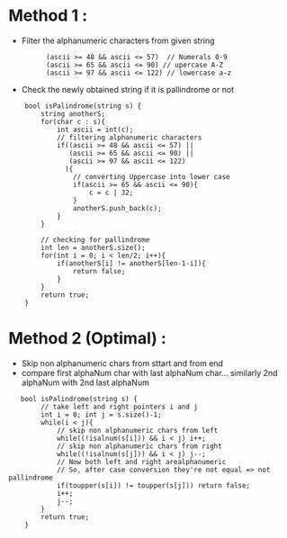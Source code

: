  # Method 1 : 
* Filter the alphanumeric characters from given string

			(ascii >= 48 && ascii <= 57)  // Numerals 0-9
			(ascii >= 65 && ascii <= 90) // upercase A-Z
			(ascii >= 97 && ascii <= 122) // lowercase a-z

* Check the newly obtained string if it is pallindrome or not

```
    bool isPalindrome(string s) {
        string anotherS;
        for(char c : s){
            int ascii = int(c);
            // filtering alphanumeric characters
            if((ascii >= 48 && ascii <= 57) || 
               (ascii >= 65 && ascii <= 90) || 
               (ascii >= 97 && ascii <= 122)
              ){
                // converting Uppercase into lower case
                if(ascii >= 65 && ascii <= 90){
                    c = c | 32;
                }
                anotherS.push_back(c);
            }
        }
     
        // checking for pallindrome
        int len = anotherS.size();
        for(int i = 0; i < len/2; i++){
            if(anotherS[i] != anotherS[len-1-i]){
                return false;
            }
        }
        return true;
    }
```

# Method 2 (Optimal) :
* Skip non alphanumeric chars from sttart and from end
* compare first alphaNum char with last alphaNum char... similarly 2nd alphaNum with 2nd last alphaNum

```
   bool isPalindrome(string s) {
        // take left and right pointers i and j
        int i = 0; int j = s.size()-1;
        while(i < j){
            // skip non alphanumeric chars from left
            while((!isalnum(s[i])) && i < j) i++;
            // skip non alphanumeric chars from right
            while((!isalnum(s[j])) && i < j) j--;
            // Now both left and right arealphanumeric
            // So, after case conversion they're not equal => not pallindrome
            if(toupper(s[i]) != toupper(s[j])) return false;
            i++; 
            j--;
        }
        return true;
    }
```
